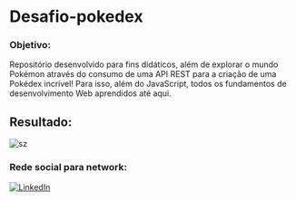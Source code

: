 # Desafio-pokedex

### Objetivo:

Repositório desenvolvido para fins didáticos, além de explorar o mundo Pokémon através do consumo de uma API REST para a criação de uma Pokédex incrível! Para isso, além do JavaScript, todos os fundamentos de desenvolvimento Web aprendidos até aqui.

## Resultado:

![sz](https://github.com/vitusantana/desafio-pokedex/assets/84211583/b95cc789-3e26-46fa-895c-551d6b3f1599)











### Rede social para network:

[![LinkedIn](https://img.shields.io/badge/LinkedIn-000?style=for-the-badge&logo=linkedin&logoColor=0E76A8)](https://www.linkedin.com/in/vitusantana/)
 
